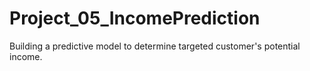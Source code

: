 # Project_05_IncomePrediction
Building a predictive model to determine targeted customer's potential income.
